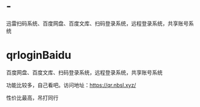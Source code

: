 # -
迅雷扫码系统、百度网盘、百度文库、扫码登录系统，远程登录系统，共享账号系统
# qrloginBaidu
百度网盘、百度文库、扫码登录系统，远程登录系统，共享账号系统

功能比较多，自己看吧。访问地址：https://qr.nbsl.xyz/

性价比最高，吊打同行
